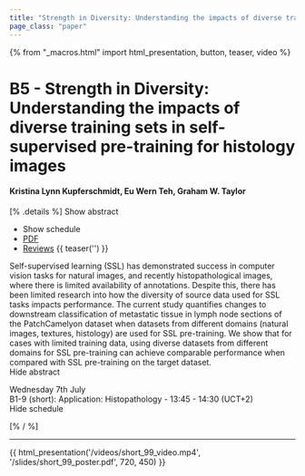 ```yaml
---
title: "Strength in Diversity: Understanding the impacts of diverse training sets in self-supervised pre-training for histology images"
page_class: "paper"
---
```


{% from "_macros.html" import html_presentation, button, teaser, video %}

# B5 - Strength in Diversity: Understanding the impacts of diverse training sets in self-supervised pre-training for histology images

#### Kristina Lynn Kupferschmidt, Eu Wern Teh, Graham W. Taylor

[% .details %]
<a class="toggle_visibility" data-selector=".abstract" data-level="3">Show abstract</a>
- <a class="toggle_visibility" data-selector=".schedule" data-level="3">Show schedule</a>
- <a href="https://openreview.net/pdf?id=cA4VVWbNO-">PDF</a>
- <a href="https://openreview.net/forum?id=cA4VVWbNO-">Reviews</a>
{{ teaser('') }}

<p>
    <span class="abstract">
        Self-supervised learning (SSL) has demonstrated success in computer vision tasks for natural images, and recently histopathological images, where there is limited availability of annotations. Despite this, there has been limited research into how the diversity of source data used for SSL tasks impacts performance. The current study quantifies changes to downstream classification of metastatic tissue in lymph node sections of the PatchCamelyon dataset when datasets from different domains (natural images, textures, histology) are used for SSL pre-training. We show that for cases with limited training data, using diverse datasets from different domains for SSL pre-training can achieve comparable performance when compared with SSL pre-training on the target dataset.
        <br>
        <span class="actions"><a class="toggle_visibility" data-level="2">Hide abstract</a></span>
    </span>
</p>

<p>
    <span class="schedule">
         Wednesday 7th July<br>B1-9 (short): Application: Histopathology - 13:45 - 14:30 (UCT+2)
        <br>
        <span class="actions"><a class="toggle_visibility" data-level="2">Hide schedule</a></span>
    </span>
</p>

[% / %]


---

{{ html_presentation('/videos/short_99_video.mp4', '/slides/short_99_poster.pdf', 720, 450) }}